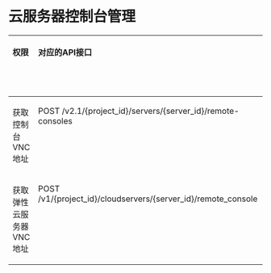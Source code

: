 # 云服务器控制台管理<a name="ecs_06_0017"></a>

<a name="table12570457816"></a>
<table><thead align="left"><tr id="row95826401976"><th class="cellrowborder" valign="top" width="10.125102303285395%" id="mcps1.1.7.1.1"><p id="p1959712364512"><a name="p1959712364512"></a><a name="p1959712364512"></a>权限</p>
</th>
<th class="cellrowborder" valign="top" width="21.676604700105226%" id="mcps1.1.7.1.2"><p id="p8402164419019"><a name="p8402164419019"></a><a name="p8402164419019"></a>对应的API接口</p>
</th>
<th class="cellrowborder" valign="top" width="21.922132585057874%" id="mcps1.1.7.1.3"><p id="p2040214445018"><a name="p2040214445018"></a><a name="p2040214445018"></a>授权项（Action）</p>
</th>
<th class="cellrowborder" valign="top" width="19.12779141821583%" id="mcps1.1.7.1.4"><p id="p22519318453"><a name="p22519318453"></a><a name="p22519318453"></a>依赖的授权项</p>
</th>
<th class="cellrowborder" valign="top" width="10.557699052963871%" id="mcps1.1.7.1.5"><p id="p84029445019"><a name="p84029445019"></a><a name="p84029445019"></a>IAM项目</p>
<p id="p12578131324712"><a name="p12578131324712"></a><a name="p12578131324712"></a>(Project)</p>
</th>
<th class="cellrowborder" valign="top" width="16.590669940371797%" id="mcps1.1.7.1.6"><p id="p1999212348459"><a name="p1999212348459"></a><a name="p1999212348459"></a>企业项目</p>
<p id="p1026502118478"><a name="p1026502118478"></a><a name="p1026502118478"></a>(Enterprise Project)</p>
</th>
</tr>
</thead>
<tbody><tr id="row188634369342"><td class="cellrowborder" valign="top" width="10.125102303285395%" headers="mcps1.1.7.1.1 "><p id="p16826247152917"><a name="p16826247152917"></a><a name="p16826247152917"></a>获取控制台VNC地址</p>
</td>
<td class="cellrowborder" valign="top" width="21.676604700105226%" headers="mcps1.1.7.1.2 "><p id="p12104194812426"><a name="p12104194812426"></a><a name="p12104194812426"></a>POST /v2.1/{project_id}/servers/{server_id}/remote-consoles</p>
</td>
<td class="cellrowborder" valign="top" width="21.922132585057874%" headers="mcps1.1.7.1.3 "><p id="p1153913012512"><a name="p1153913012512"></a><a name="p1153913012512"></a>ecs:servers:createConsole</p>
</td>
<td class="cellrowborder" valign="top" width="19.12779141821583%" headers="mcps1.1.7.1.4 "><p id="p166138202311"><a name="p166138202311"></a><a name="p166138202311"></a>ecs:servers:get</p>
</td>
<td class="cellrowborder" valign="top" width="10.557699052963871%" headers="mcps1.1.7.1.5 "><p id="p551811571269"><a name="p551811571269"></a><a name="p551811571269"></a>√</p>
</td>
<td class="cellrowborder" valign="top" width="16.590669940371797%" headers="mcps1.1.7.1.6 "><p id="p135181357102610"><a name="p135181357102610"></a><a name="p135181357102610"></a>×</p>
</td>
</tr>
<tr id="row380212812584"><td class="cellrowborder" valign="top" width="10.125102303285395%" headers="mcps1.1.7.1.1 "><p id="p9826747182916"><a name="p9826747182916"></a><a name="p9826747182916"></a>获取弹性云服务器VNC地址</p>
</td>
<td class="cellrowborder" valign="top" width="21.676604700105226%" headers="mcps1.1.7.1.2 "><p id="p19802112820588"><a name="p19802112820588"></a><a name="p19802112820588"></a>POST /v1/{project_id}/cloudservers/{server_id}/remote_console</p>
</td>
<td class="cellrowborder" valign="top" width="21.922132585057874%" headers="mcps1.1.7.1.3 "><p id="p74681031112513"><a name="p74681031112513"></a><a name="p74681031112513"></a>ecs:cloudServers:vnc</p>
</td>
<td class="cellrowborder" valign="top" width="19.12779141821583%" headers="mcps1.1.7.1.4 "><p id="p1887919311239"><a name="p1887919311239"></a><a name="p1887919311239"></a>-</p>
</td>
<td class="cellrowborder" valign="top" width="10.557699052963871%" headers="mcps1.1.7.1.5 "><p id="p8354597291"><a name="p8354597291"></a><a name="p8354597291"></a>√</p>
</td>
<td class="cellrowborder" valign="top" width="16.590669940371797%" headers="mcps1.1.7.1.6 "><p id="p16354159132918"><a name="p16354159132918"></a><a name="p16354159132918"></a>√</p>
</td>
</tr>
</tbody>
</table>

